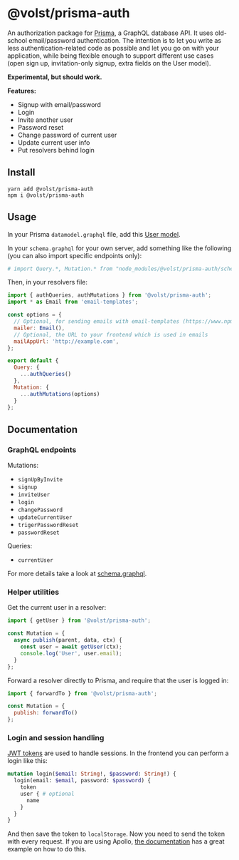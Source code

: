 # @volst/prisma-auth

An authorization package for [Prisma](https://www.prisma.io/), a GraphQL database API. It uses old-school email/password authentication. The intention is to let you write as less authentication-related code as possible and let you go on with your application, while being flexible enough to support different use cases (open sign up, invitation-only signup, extra fields on the User model).

**Experimental, but should work.**

**Features:**

* Signup with email/password
* Login
* Invite another user
* Password reset
* Change password of current user
* Update current user info
* Put resolvers behind login

## Install

```
yarn add @volst/prisma-auth
npm i @volst/prisma-auth
```

## Usage

In your Prisma `datamodel.graphql` file, add this [User model](./example/datamodel.graphql).

In your `schema.graphql` for your own server, add something like the following (you can also import specific endpoints only):

```graphql
# import Query.*, Mutation.* from "node_modules/@volst/prisma-auth/schema.graphql"
```

Then, in your resolvers file:

```js
import { authQueries, authMutations } from '@volst/prisma-auth';
import * as Email from 'email-templates';

const options = {
  // Optional, for sending emails with email-templates (https://www.npmjs.com/package/email-templates)
  mailer: Email(),
  // Optional, the URL to your frontend which is used in emails
  mailAppUrl: 'http://example.com',
};

export default {
  Query: {
    ...authQueries()
  },
  Mutation: {
    ...authMutations(options)
  }
};
```

## Documentation

### GraphQL endpoints

Mutations:

- `signUpByInvite`
- `signup`
- `inviteUser`
- `login`
- `changePassword`
- `updateCurrentUser`
- `trigerPasswordReset`
- `passwordReset`

Queries:

- `currentUser`

For more details take a look at [schema.graphql](./schema.graphql).

### Helper utilities

Get the current user in a resolver:

```js
import { getUser } from '@volst/prisma-auth';

const Mutation = {
  async publish(parent, data, ctx) {
    const user = await getUser(ctx);
    console.log('User', user.email);
  }
};
```

Forward a resolver directly to Prisma, and require that the user is logged in:

```js
import { forwardTo } from '@volst/prisma-auth';

const Mutation = {
  publish: forwardTo()
};
```

### Login and session handling

[JWT tokens](https://jwt.io/) are used to handle sessions. In the frontend you can perform a login like this:

```graphql
mutation login($email: String!, $password: String!) {
  login(email: $email, password: $password) {
    token
    user { # optional
      name
    }
  }
}
```

And then save the token to `localStorage`. Now you need to send the token with every request. If you are using Apollo, [the documentation](https://www.apollographql.com/docs/react/recipes/authentication.html#Header) has a great example on how to do this.
